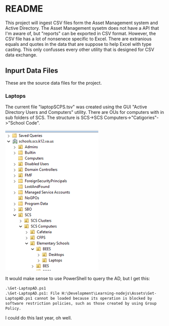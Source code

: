 # README

This project will ingest CSV files form the Asset Management system and Active Directory. The Asset Management sysetm does not have a API that I'm aware of, but "reports" can be exported in CSV format. However, the CSV file has a lot of nonsenece specific to Excel. There are extranious equals and quotes in the data that are suppose to help Excel with type casting. This only confusses every other utility that is designed for CSV data exchange. 

## Inpurt Data Files
These are the source data files for the project.
### Laptops
The current file "laptopSCPS.tsv" was created using the GUI "Active Directory Users and Computers" utility. There are OUs for computers with in sub folders of SCS. The structure is SCS->SCS Computers->"Catigories"->"School Code". 

![Computer OU structure](./images/Computer-OU.png)

It would make sense to use PowerShell to query the AD, but I get this:
```
.\Get-LaptopAD.ps1
.\Get-LaptopAD.ps1: File H:\Development\Learning-nodejs\Assets\Get-LaptopAD.ps1 cannot be loaded because its operation is blocked by software restriction policies, such as those created by using Group Policy.
```

I could do this last year, oh well.